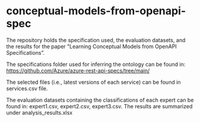 # conceptual-models-from-openapi-spec
The repository holds the specification used, the evaluation datasets, and the results for the paper "Learning Conceptual Models from OpenAPI Specifications”.

The specifications folder used for inferring the ontology can be found in:
https://github.com/Azure/azure-rest-api-specs/tree/main/

The selected files (i.e., latest versions of each service) can be found in services.csv file.

The evaluation datasets containing the classifications of each expert can be found in: expert1.csv, expert2.csv, expert3.csv.
The results are summarized under analysis_results.xlsx